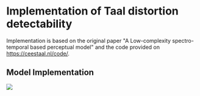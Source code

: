 # Implementation of Taal distortion detectability
Implementation is based on the original paper "A Low-complexity spectro-temporal based perceptual model" and the code provided on https://ceestaal.nl/code/.

## Model Implementation
<img src="https://render.githubusercontent.com/render/math?math=e^{i \pi} = -1">
